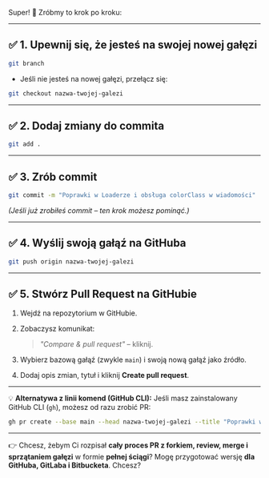 Super! 🚀 Zróbmy to krok po kroku:

---

## ✅ **1. Upewnij się, że jesteś na swojej nowej gałęzi**

```bash
git branch
```

* Jeśli nie jesteś na nowej gałęzi, przełącz się:

```bash
git checkout nazwa-twojej-galezi
```

---

## ✅ **2. Dodaj zmiany do commita**

```bash
git add .
```

---

## ✅ **3. Zrób commit**

```bash
git commit -m "Poprawki w Loaderze i obsługa colorClass w wiadomości"
```

*(Jeśli już zrobiłeś commit – ten krok możesz pominąć.)*

---

## ✅ **4. Wyślij swoją gałąź na GitHuba**

```bash
git push origin nazwa-twojej-galezi
```

---

## ✅ **5. Stwórz Pull Request na GitHubie**

1. Wejdź na repozytorium w GitHubie.
2. Zobaczysz komunikat:

   > *"Compare & pull request"* – kliknij.
3. Wybierz bazową gałąź (zwykle `main`) i swoją nową gałąź jako źródło.
4. Dodaj opis zmian, tytuł i kliknij **Create pull request**.

---

💡 **Alternatywa z linii komend (GitHub CLI):**
Jeśli masz zainstalowany GitHub CLI (`gh`), możesz od razu zrobić PR:

```bash
gh pr create --base main --head nazwa-twojej-galezi --title "Poprawki w Loaderze" --body "Dodano obsługę colorClass w wiadomości."
```

---

👉 Chcesz, żebym Ci rozpisał **cały proces PR z forkiem, review, merge i sprzątaniem gałęzi** w formie **pełnej ściągi**?
Mogę przygotować wersję **dla GitHuba, GitLaba i Bitbucketa**. Chcesz?
